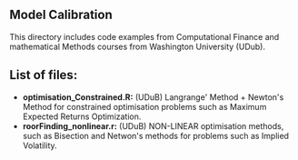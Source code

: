 ## Model Calibration
This directory includes code examples from Computational Finance and mathematical Methods courses from Washington University (UDub).

## List of files:
* **optimisation_Constrained.R:** (UDuB) Langrange' Method + Newton's Method for constrained optimisation problems such as Maximum Expected Returns Optimization.
* **roorFinding_nonlinear.r:** (UDuB) NON-LINEAR optimisation methods, such as Bisection and Netwon's methods for problems such as Implied Volatility. 





